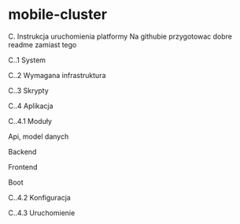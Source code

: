 # mobile-cluster

C. Instrukcja uruchomienia platformy Na githubie przygotowac dobre readme zamiast tego

C..1 System

C..2 Wymagana infrastruktura

C..3 Skrypty

C..4 Aplikacja

C..4.1 Moduły

Api, model danych

Backend

Frontend

Boot

C..4.2 Konfiguracja

C..4.3 Uruchomienie
